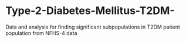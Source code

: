 # Type-2-Diabetes-Mellitus-T2DM-
Data and analysis for finding significant subpopulations in T2DM patient population from NFHS-4 data
